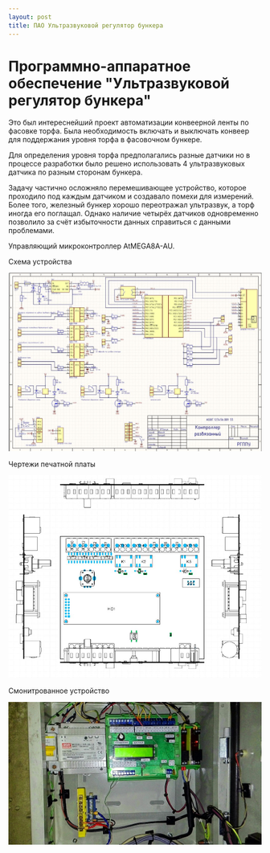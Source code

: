 ```yaml
---
layout: post
title: ПАО Ультразвуковой регулятор бункера
---
```


# Программно-аппаратное обеспечение "Ультразвуковой регулятор бункера"

Это был интереснейший проект автоматизации конвеерной ленты по фасовке торфа. Была необходимость включать и выключать конвеер для поддержания уровня торфа в фасовочном бункере.

Для определения уровня торфа предполагались разные датчики но в процессе разработки было решено использовать 4 ультразвуковых датчика по разным сторонам бункера.

Задачу частично осложняло перемешивающее устройство, которое проходило под каждым датчиком и создавало помехи для измерений. Более того, железный бункер хорошо переотражал ультразвук, а торф иногда его поглащал. Однако наличие четырёх датчиков одновременно позволило за счёт избыточности данных справиться с данными проблемами.

Управляющий микроконтроллер AtMEGA8A-AU.

Схема устройства

![Схема устройства была здесь](/images/usonicReg/SCH.JPG)

Чертежи печатной платы

![Чертежи были здесь](/images/usonicReg/PCB.JPG)

Смонитрованное устройство 

![Фотка устройства была здесь](/images/usonicReg/REAL.jpg)

